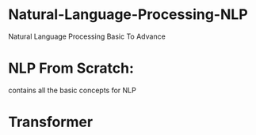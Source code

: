 # Natural-Language-Processing-NLP
Natural Language Processing Basic To Advance

# NLP From Scratch:
contains all the basic concepts for NLP

# Transformer
